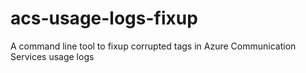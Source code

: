 # acs-usage-logs-fixup
A command line tool to fixup corrupted tags in Azure Communication Services usage logs
